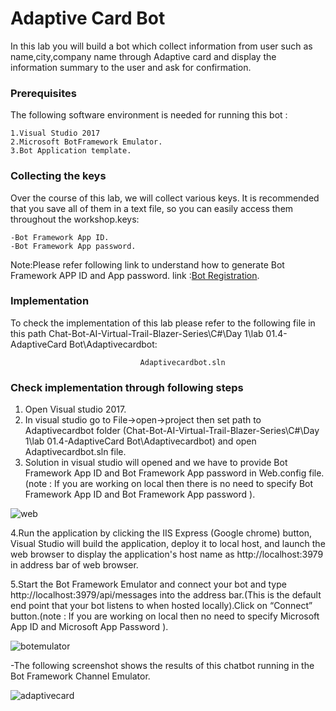 # Adaptive Card Bot

In this lab you will build a bot which collect information from user such as name,city,company name through Adaptive card and display the information summary to the user and ask for confirmation.

### Prerequisites
The following software environment is needed for running this bot :

```
1.Visual Studio 2017
2.Microsoft BotFramework Emulator.
3.Bot Application template.
```

### Collecting the keys

Over the course of this lab, we will collect various keys. It is recommended that you save all of them in a text file, so you can easily access them throughout the workshop.keys:

```
-Bot Framework App ID.
-Bot Framework App password.
```

Note:Please refer following link to understand how to generate Bot Framework APP ID and App password.  link :[Bot Registration](https://docs.microsoft.com/en-us/azure/bot-service/bot-service-quickstart-registration?view=azure-bot-service-3.0).

### Implementation

To check the implementation of this lab please refer to the following file in this path Chat-Bot-AI-Virtual-Trail-Blazer-Series\C#\Day 1\lab 01.4-AdaptiveCard Bot\Adaptivecardbot:

```
                             Adaptivecardbot.sln
```

### Check implementation through following steps

1. Open Visual studio 2017.
2. In visual studio go to File->open->project then set path to Adaptivecardbot folder (Chat-Bot-AI-Virtual-Trail-Blazer-Series\C#\Day 1\lab 01.4-AdaptiveCard Bot\Adaptivecardbot) and open Adaptivecardbot.sln file.
3. Solution in visual studio will opened and  we have to provide Bot Framework App ID and Bot Framework App password in Web.config file.(note : If you are working on local then there is no need to specify Bot Framework App ID and Bot Framework App password ).

![web](https://user-images.githubusercontent.com/31923904/40702591-1b000c26-6400-11e8-89a3-6bbbc4aaa6b8.png)

4.Run the application by clicking the IIS Express (Google chrome) button, Visual Studio will build the application, deploy it to local host, and launch the web browser to display the application's host name as http://localhost:3979 in address bar of web browser. 

5.Start the Bot Framework Emulator and connect your bot and type http://localhost:3979/api/messages into the address bar.(This is the default end point that your bot listens to when hosted locally).Click on “Connect” button.(note : If you are working on local then no need to specify Microsoft App ID and Microsoft App Password ).

  
![botemulator](https://user-images.githubusercontent.com/31923904/40710991-b411a8fe-6417-11e8-96e9-7bad98d7a192.png)

  -The following screenshot shows the results of this chatbot running in the Bot Framework Channel Emulator.

![adaptivecard](https://user-images.githubusercontent.com/31923904/40873472-381e4b62-667e-11e8-92b5-4072365c1505.png)
                                    





